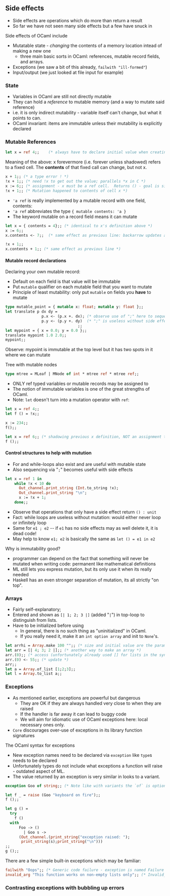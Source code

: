 ## Side effects

* Side effects are operations which do more than return a result
* So far we have not seen many side effects but a few have snuck in

Side effects of OCaml include
* Mutatable state - *changing* the contents of a memory location intead of making a new one
    - three main basic sorts in OCaml: references, mutable record fields, and arrays.
* Exceptions (we saw a bit of this already, `failwith "ill-formed"`)
* Input/output (we just looked at file input for example) 

### State
 * Variables in OCaml are still not directly mutable
 * They can hold a *reference* to mutable memory (and a way to mutate said reference)
 * i.e. it is only indirect mutability - variable itself can't change, but what it points to can.
 * OCaml invariant: items are immutable unless their mutability is explicitly declared

### Mutable References

```ocaml
let x = ref 4;;    (* always have to declare initial value when creating a reference *)
```

Meaning of the above: x forevermore (i.e. forever unless shadowed) refers to a fixed cell.  The **contents** of that fixed call can change, but not x.

```ocaml
x + 1;; (* a type error ! *)
!x + 1;; (* need !x to get out the value; parallels *x in C *)
x := 6;; (* assignment - x must be a ref cell.  Returns () - goal is side effect *)
!x + 1;; (* Mutation happened to contents of cell x *)
```

* `'a ref` is really implemented by a mutable record with one field, contents:
* `'a ref` abbreviates the type `{ mutable contents: 'a }`
* The keyword mutable on a record field means it can mutate

```ocaml
let x = { contents = 4};; (* identical to x's definition above *)
x := 6;;
x.contents <- 7;;  (* same effect as previous line: backarrow updates a field *)

!x + 1;;
x.contents + 1;; (* same effect as previous line *)
```
#### Mutable record declarations

Declaring your own mutable record:
 * Default on each field is that value will be immutable
 * Put `mutable` qualifier on each mutable field that you want to mutate
 * Principle of least mutability: only put `mutable` on fields you **have** to mutate

```ocaml
type mutable_point = { mutable x: float; mutable y: float };;
let translate p dx dy =
                p.x <- (p.x +. dx); (* observe use of ";" here to sequence effects *)
                p.y <- (p.y +. dy)  (* ";" is useless without side effects (think about it) *)
                                ;;
let mypoint = { x = 0.0; y = 0.0 };;
translate mypoint 1.0 2.0;;
mypoint;;
```

Observe: mypoint is immutable at the top level but it has two spots in it where we can mutate

Tree with mutable nodes

```ocaml
type mtree = MLeaf | MNode of int * mtree ref * mtree ref;;
```

- ONLY ref typed variables or mutable records may be assigned to
- The notion of immutable variables is one of the great strengths of OCaml.
- Note: `let` doesn't turn into a mutation operator with `ref`:

```ocaml
let x = ref 4;;
let f () = !x;;

x := 234;;
f();;

let x = ref 6;; (* shadowing previous x definition, NOT an assignment to x !! *)
f ();;
```

#### Control structures to help with mutution

* For and while-loops also exist and are useful with mutable state
* Also sequencing via "`;`" becomes useful with side effects

```ocaml
let x = ref 1 in
    while !x < 10 do
      Out_channel.print_string (Int.to_string !x);
      Out_channel.print_string "\n";
      x := !x + 1;
    done;;
```

* Observe that operations that only have a side effect return `() : unit`
* Fact: while loops are useless without mutation: would either never loop or infinitely loop
* Same for `e1 ; e2` --  if `e1` has no side effects may as well delete it, it is dead code!
* May help to know `e1; e2` is basically the same as `let () = e1 in e2`

Why is immutability good?
 - programmer can depend on the fact that something will never be mutated when writing code: permanent like mathematical definitions
 - ML still lets you express mutation, but its only use it when its really needed
 - Haskell has an even stronger separation of mutation, its all strictly "on top".

### Arrays
 - Fairly self-explanatory; 
 - Entered and shown as `[| 1; 2; 3 |]` (added "`|`") in top-loop to distinguish from lists.
 - Have to be initialized before using
     - In general, there is no such thing as "uninitialized" in OCaml.
     - If you really need it, make it an `int option array` and init to `None`'s.


```ocaml
let arrhi = Array.make 100 "";; (* size and initial value are the params here *)
let arr = [| 4; 3; 2 |];; (* another way to make an array *)
arr.(0);; (* access (unfortunately already used [] for lists in the syntax) *)
arr.(0) <- 55;; (* update *)
arr;;
let a = Array.of_list [1;2;3];;
let l = Array.to_list a;;
```

### Exceptions

* As mentioned earlier, exceptions are powerful but dangerous
  - They are OK if they are always handled very close to when they are raised
  - If the handler is far away it can lead to buggy code
  - We will aim for idiomatic use of OCaml exceptions here: local necessary ones only.
* `Core` discourages over-use of exceptions in its library function signatures

The OCaml syntax for exceptions
* New exception names need to be declared via `exception` like `type`s needs to be declared
* Unfortunately types do not include what exceptions a function will raise - outdated aspect of ML.
* The value returned by an exception is very similar in looks to a variant.


```ocaml
exception Goo of string;; (* Note like with variants the `of` is optional, no payload required *)

let f _ = raise (Goo "keyboard on fire");;
f ();;

let g () =
  try
    f ()
  with
      Foo -> ()
        | Goo s ->
      (Out_channel.(print_string("exception raised: ");
       print_string(s);print_string("\n")))
;;
g ();;
```

There are a few simple built-in exceptions which may be familiar:

```ocaml
failwith "Oops";; (* Generic code failure - exception is named Failure *)
invalid_arg "This function works on non-empty lists only";; (* Invalid_argument exception *)
```

### Contrasting exceptions with bubbling up errors



